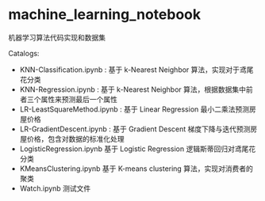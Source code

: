 # machine_learning_notebook

机器学习算法代码实现和数据集

Catalogs:
* KNN-Classification.ipynb : 基于 k-Nearest Neighbor 算法，实现对于鸢尾花分类
* KNN-Regression.ipynb : 基于 k-Nearest Neighbor 算法，根据数据集中前者三个属性来预测最后一个属性
* LR-LeastSquareMethod.ipynb : 基于 Linear Regression 最小二乘法预测房屋价格
* LR-GradientDescent.ipynb : 基于 Gradient Descent 梯度下降与迭代预测房屋价格，包含对数据的标准化处理
* LogisticRegression.ipynb 基于 Logistic Regression 逻辑斯蒂回归对鸢尾花分类
* KMeansClustering.ipynb 基于 K-means clustering 算法，实现对消费者的聚类
* Watch.ipynb 测试文件
